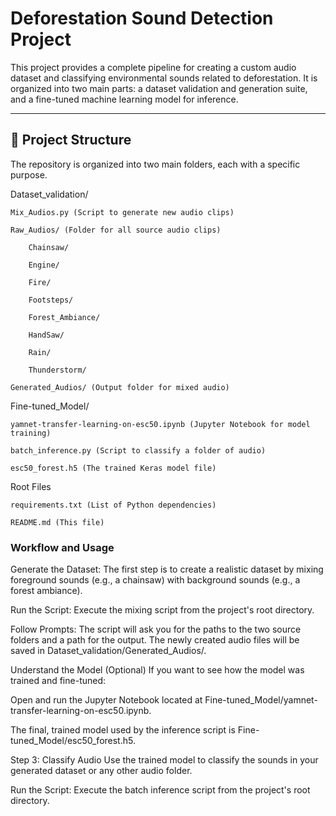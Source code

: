 # Deforestation Sound Detection Project

This project provides a complete pipeline for creating a custom audio dataset and classifying environmental sounds related to deforestation. It is organized into two main parts: a dataset validation and generation suite, and a fine-tuned machine learning model for inference.

---

## 📂 Project Structure

The repository is organized into two main folders, each with a specific purpose.

Dataset_validation/

    Mix_Audios.py (Script to generate new audio clips)

    Raw_Audios/ (Folder for all source audio clips)

        Chainsaw/

        Engine/

        Fire/

        Footsteps/

        Forest_Ambiance/

        HandSaw/

        Rain/

        Thunderstorm/

    Generated_Audios/ (Output folder for mixed audio)

Fine-tuned_Model/

    yamnet-transfer-learning-on-esc50.ipynb (Jupyter Notebook for model training)

    batch_inference.py (Script to classify a folder of audio)

    esc50_forest.h5 (The trained Keras model file)

Root Files

    requirements.txt (List of Python dependencies)

    README.md (This file)

### Workflow and Usage

Generate the Dataset:
The first step is to create a realistic dataset by mixing foreground sounds (e.g., a chainsaw) with background sounds (e.g., a forest ambiance).

Run the Script: Execute the mixing script from the project's root directory.

Follow Prompts: The script will ask you for the paths to the two source folders and a path for the output. The newly created audio files will be saved in Dataset_validation/Generated_Audios/.

Understand the Model (Optional)
If you want to see how the model was trained and fine-tuned:

Open and run the Jupyter Notebook located at Fine-tuned_Model/yamnet-transfer-learning-on-esc50.ipynb.

The final, trained model used by the inference script is Fine-tuned_Model/esc50_forest.h5.

Step 3: Classify Audio
Use the trained model to classify the sounds in your generated dataset or any other audio folder.

Run the Script: Execute the batch inference script from the project's root directory.
